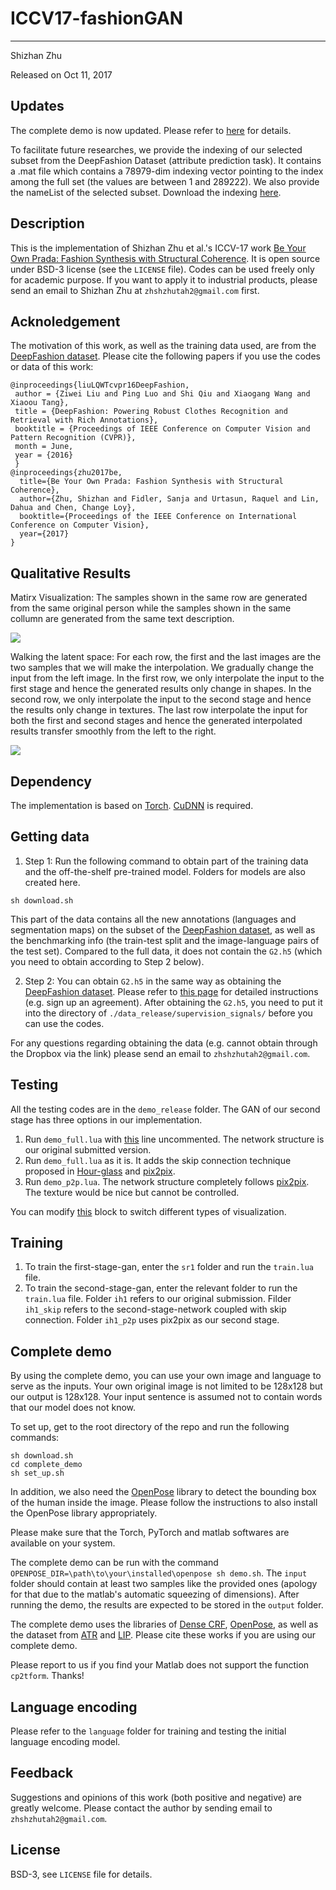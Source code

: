 # ICCV17-fashionGAN
------
Shizhan Zhu

Released on Oct 11, 2017

## Updates

The complete demo is now updated. Please refer to [here](https://github.com/zhusz/ICCV17-fashionGAN#complete-demo) for details.

To facilitate future researches, we provide the indexing of our selected subset from the DeepFashion Dataset (attribute prediction task). It contains a .mat file which contains a 78979-dim indexing vector pointing to the index among the full set (the values are between 1 and 289222). We also provide the nameList of the selected subset. Download the indexing [here](https://www.dropbox.com/s/2koeocszpnusm4y/subset_index.tar.gz).

## Description

This is the implementation of Shizhan Zhu et al.'s ICCV-17 work [Be Your Own Prada: Fashion Synthesis with Structural Coherence](https://arxiv.org/abs/1710.07346). It is open source under BSD-3 license (see the `LICENSE` file). Codes can be used freely only for academic purpose. If you want to apply it to industrial products, please send an email to Shizhan Zhu at `zhshzhutah2@gmail.com` first.

## Acknoledgement

The motivation of this work, as well as the training data used, are from the [DeepFashion dataset](http://mmlab.ie.cuhk.edu.hk/projects/DeepFashion.html). Please cite the following papers if you use the codes or data of this work:

```
@inproceedings{liuLQWTcvpr16DeepFashion,
 author = {Ziwei Liu and Ping Luo and Shi Qiu and Xiaogang Wang and Xiaoou Tang},
 title = {DeepFashion: Powering Robust Clothes Recognition and Retrieval with Rich Annotations},
 booktitle = {Proceedings of IEEE Conference on Computer Vision and Pattern Recognition (CVPR)},
 month = June,
 year = {2016} 
 }
@inproceedings{zhu2017be,
  title={Be Your Own Prada: Fashion Synthesis with Structural Coherence},
  author={Zhu, Shizhan and Fidler, Sanja and Urtasun, Raquel and Lin, Dahua and Chen, Change Loy},
  booktitle={Proceedings of the IEEE Conference on International Conference on Computer Vision},
  year={2017}
}
```

## Qualitative Results

Matirx Visualization: The samples shown in the same row are generated from the same original person while the samples shown in the same collumn are generated from the same text description.

![](https://raw.githubusercontent.com/zhusz/ICCV17-fashionGAN/master/matrix.png)

Walking the latent space: For each row, the first and the last images are the two samples that we will make the interpolation. We gradually change the input from the left image. In the first row, we only interpolate the input to the first stage and hence the generated results only change in shapes. In the second row, we only interpolate the input to the second stage and hence the results only change in textures. The last row interpolate the input for both the first and second stages and hence the generated interpolated results transfer smoothly from the left to the right.

![](https://raw.githubusercontent.com/zhusz/ICCV17-fashionGAN/master/interp.png)

## Dependency
The implementation is based on [Torch](https://github.com/torch/torch7). [CuDNN](https://github.com/soumith/cudnn.torch) is required.

## Getting data
1. Step 1: Run the following command to obtain part of the training data and the off-the-shelf pre-trained model. Folders for models are also created here.
```shell
sh download.sh
```
This part of the data contains all the new annotations (languages and segmentation maps) on the subset of the [DeepFashion dataset](http://mmlab.ie.cuhk.edu.hk/projects/DeepFashion.html), as well as the benchmarking info (the train-test split and the image-language pairs of the test set). Compared to the full data, it does not contain the ``G2.h5`` (which you need to obtain according to Step 2 below). 

2. Step 2: You can obtain ``G2.h5`` in the same way as obtaining the [DeepFashion dataset](http://mmlab.ie.cuhk.edu.hk/projects/DeepFashion.html). Please refer to [this page](http://mmlab.ie.cuhk.edu.hk/projects/DeepFashion/FashionSynthesis.html) for detailed instructions (e.g. sign up an agreement). After obtaining the ``G2.h5``, you need to put it into the directory of ``./data_release/supervision_signals/`` before you can use the codes.

For any questions regarding obtaining the data (e.g. cannot obtain through the Dropbox via the link) please send an email to ``zhshzhutah2@gmail.com``.

## Testing
All the testing codes are in the `demo_release` folder. The GAN of our second stage has three options in our implementation.
1. Run `demo_full.lua` with [this](https://github.com/zhusz/ICCV17-fashionGAN/blob/master/demo_release/demo_full.lua#L141) line uncommented. The network structure is our original submitted version.
2. Run `demo_full.lua` as it is. It adds the skip connection technique proposed in [Hour-glass](https://github.com/anewell/pose-hg-demo) and [pix2pix](https://github.com/phillipi/pix2pix).
3. Run `demo_p2p.lua`. The network structure completely follows [pix2pix](https://github.com/phillipi/pix2pix). The texture would be nice but cannot be controlled.

You can modify [this](https://github.com/zhusz/ICCV17-fashionGAN/blob/master/demo_release/demo_full.lua#L26) block to switch different types of visualization.

## Training
1. To train the first-stage-gan, enter the `sr1` folder and run the `train.lua` file.
2. To train the second-stage-gan, enter the relevant folder to run the `train.lua` file. Folder `ih1` refers to our original submission. Filder `ih1_skip` refers to the second-stage-network coupled with skip connection. Folder `ih1_p2p` uses pix2pix as our second stage.

## Complete demo
By using the complete demo, you can use your own image and language to serve as the inputs. Your own original image is not limited to be 128x128 but our output is 128x128. Your input sentence is assumed not to contain words that our model does not know.

To set up, get to the root directory of the repo and run the following commands:
```shell
sh download.sh
cd complete_demo
sh set_up.sh
```

In addition, we also need the [OpenPose](https://github.com/CMU-Perceptual-Computing-Lab/openpose) library to detect the bounding box of the human inside the image. Please follow the instructions to also install the OpenPose library appropriately.

Please make sure that the Torch, PyTorch and matlab softwares are available on your system.

The complete demo can be run with the command `OPENPOSE_DIR=\path\to\your\installed\openpose sh demo.sh`. The `input` folder should contain at least two samples like the provided ones (apology for that due to the matlab's automatic squeezing of dimensions). After running the demo, the results are expected to be stored in the `output` folder.

The complete demo uses the libraries of [Dense CRF](http://graphics.stanford.edu/projects/densecrf/), [OpenPose](https://github.com/CMU-Perceptual-Computing-Lab/openpose), as well as the dataset from [ATR](https://github.com/lemondan/HumanParsing-Dataset) and [LIP](https://github.com/Engineering-Course/LIP_SSL). Please cite these works if you are using our complete demo.

Please report to us if you find your Matlab does not support the function `cp2tform`. Thanks!

## Language encoding
Please refer to the `language` folder for training and testing the initial language encoding model.

## Feedback
Suggestions and opinions of this work (both positive and negative) are greatly welcome. Please contact the author by sending email to `zhshzhutah2@gmail.com`.

## License
BSD-3, see `LICENSE` file for details.
